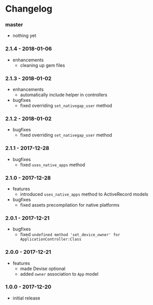 # Changelog

### master

* nothing yet

### 2.1.4 - 2018-01-06

* enhancements
    * cleaning up gem files

### 2.1.3 - 2018-01-02

* enhancements
    * automatically include helper in controllers
* bugfixes
    * fixed overriding `set_nativegap_user` method

### 2.1.2 - 2018-01-02

* bugfixes
    * fixed overriding `set_nativegap_user` method

### 2.1.1 - 2017-12-28

* bugfixes
    * fixed `uses_native_apps` method

### 2.1.0 - 2017-12-28

* features
    * introduced `uses_native_apps` method to ActiveRecord models
* bugfixes
    * fixed assets precompilation for native platforms

### 2.0.1 - 2017-12-21

* bugfixes
    * fixed `undefined method 'set_device_owner' for ApplicationController:Class`

### 2.0.0 - 2017-12-21

* features
    * made Devise optional
    * added `owner` association to `App` model

### 1.0.0 - 2017-12-20

* initial release
